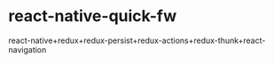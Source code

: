# react-native-quick-fw
react-native+redux+redux-persist+redux-actions+redux-thunk+react-navigation
